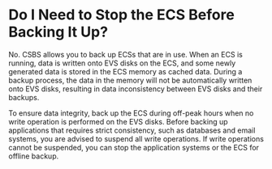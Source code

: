 # Do I Need to Stop the ECS Before Backing It Up?<a name="EN-US_TOPIC_0056584623"></a>

No. CSBS allows you to back up ECSs that are in use. When an ECS is running, data is written onto EVS disks on the ECS, and some newly generated data is stored in the ECS memory as cached data. During a backup process, the data in the memory will not be automatically written onto EVS disks, resulting in data inconsistency between EVS disks and their backups.

To ensure data integrity, back up the ECS during off-peak hours when no write operation is performed on the EVS disks. Before backing up applications that requires strict consistency, such as databases and email systems, you are advised to suspend all write operations. If write operations cannot be suspended, you can stop the application systems or the ECS for offline backup.

